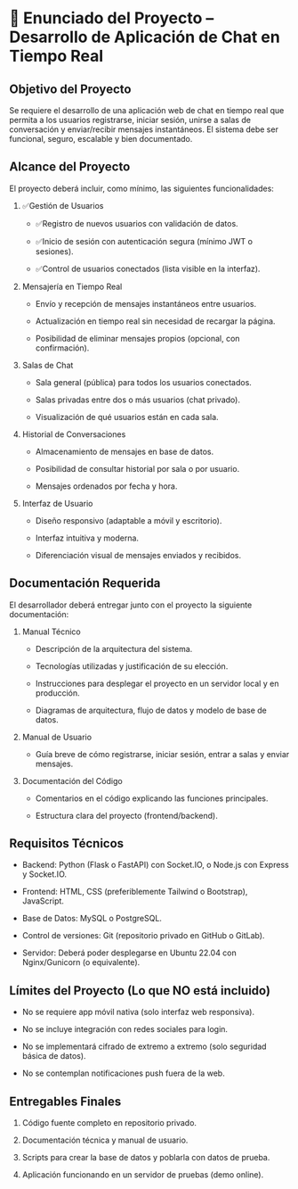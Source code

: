 # 📄 Enunciado del Proyecto – Desarrollo de Aplicación de Chat en Tiempo Real

## Objetivo del Proyecto

Se requiere el desarrollo de una aplicación web de chat en tiempo real que permita a los usuarios registrarse, iniciar sesión, unirse a salas de conversación y enviar/recibir mensajes instantáneos. El sistema debe ser funcional, seguro, escalable y bien documentado.

## Alcance del Proyecto

El proyecto deberá incluir, como mínimo, las siguientes funcionalidades:

1. ✅Gestión de Usuarios

   - ✅Registro de nuevos usuarios con validación de datos.

   - ✅Inicio de sesión con autenticación segura (mínimo JWT o sesiones).

   - ✅Control de usuarios conectados (lista visible en la interfaz).

2. Mensajería en Tiempo Real

   - Envío y recepción de mensajes instantáneos entre usuarios.

   - Actualización en tiempo real sin necesidad de recargar la página.

   - Posibilidad de eliminar mensajes propios (opcional, con confirmación).

3. Salas de Chat

    - Sala general (pública) para todos los usuarios conectados.

    - Salas privadas entre dos o más usuarios (chat privado).

    - Visualización de qué usuarios están en cada sala.

4. Historial de Conversaciones

    - Almacenamiento de mensajes en base de datos.

    - Posibilidad de consultar historial por sala o por usuario.

    - Mensajes ordenados por fecha y hora.

5. Interfaz de Usuario

    - Diseño responsivo (adaptable a móvil y escritorio).

    - Interfaz intuitiva y moderna.

    - Diferenciación visual de mensajes enviados y recibidos.

## Documentación Requerida

El desarrollador deberá entregar junto con el proyecto la siguiente documentación:

1. Manual Técnico

    - Descripción de la arquitectura del sistema.

    - Tecnologías utilizadas y justificación de su elección.

    - Instrucciones para desplegar el proyecto en un servidor local y en producción.

    - Diagramas de arquitectura, flujo de datos y modelo de base de datos.

2. Manual de Usuario

    - Guía breve de cómo registrarse, iniciar sesión, entrar a salas y enviar mensajes.

3. Documentación del Código

    - Comentarios en el código explicando las funciones principales.

    - Estructura clara del proyecto (frontend/backend).

## Requisitos Técnicos

- Backend: Python (Flask o FastAPI) con Socket.IO, o Node.js con Express y Socket.IO.

- Frontend: HTML, CSS (preferiblemente Tailwind o Bootstrap), JavaScript.

- Base de Datos: MySQL o PostgreSQL.

- Control de versiones: Git (repositorio privado en GitHub o GitLab).

- Servidor: Deberá poder desplegarse en Ubuntu 22.04 con Nginx/Gunicorn (o equivalente).

## Límites del Proyecto (Lo que NO está incluido)

- No se requiere app móvil nativa (solo interfaz web responsiva).

- No se incluye integración con redes sociales para login.

- No se implementará cifrado de extremo a extremo (solo seguridad básica de datos).

- No se contemplan notificaciones push fuera de la web.

## Entregables Finales

1. Código fuente completo en repositorio privado.

2. Documentación técnica y manual de usuario.

3. Scripts para crear la base de datos y poblarla con datos de prueba.

4. Aplicación funcionando en un servidor de pruebas (demo online).
